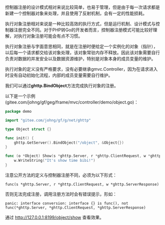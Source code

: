 控制器注册的设计模式相对来说比较简单，也易于管理，但是由于每一次请求都是新建一个控制器对象来处理，并且使用了反射机制，会有一定的性能损耗。

执行对象注册相对来说是一种比较高效的执行方式，但是运行机制、设计模式与控制器注册完全不同。对于PHP转Go的开发者而言，控制器注册模式可能比较好理解，对执行对象注册可能会有点不习惯。

执行对象注册与字面意思相同，就是在注册时便给定一个实例化的对象（指针），以后每一个请求都交给该对象处理，该对象常驻内存不释放。因此该对象需要自行负责对数据的并发安全以及数据资源维护，特别是对象本身的成员变量的维护。

执行对象的定义没有严格要求，没有必要继承gmvc.Controller，因为在请求进入时没有自动初始化流程，内部的成员变量需要自行维护。

我们可以通过**ghttp.BindObject**方法完成执行对象的注册。

以下是一个示例(gitee.com/johng/gf/geg/frame/mvc/controller/demo/object.go)：
```go
package demo

import "gitee.com/johng/gf/g/net/ghttp"

type Object struct {}

func init() {
    ghttp.GetServer().BindObject("/object", &Object{})
}

func (o *Object) Show(s *ghttp.Server, r *ghttp.ClientRequest, w *ghttp.ServerResponse) {
    w.WriteString("It's show time bibi!")
}
```

注意公开方法的定义与控制器注册不同，必须为以下形式：

	func(s *ghttp.Server, r *ghttp.ClientRequest, w *ghttp.ServerResponse) 

否则无法完成注册，调用注册方法时会有错误提示，形如：

	panic: interface conversion: interface {} is func(), not func(*ghttp.Server, *ghttp.ClientRequest, *ghttp.ServerResponse)
    
通过 http://127.0.0.1:8199/object/show 查看效果。
